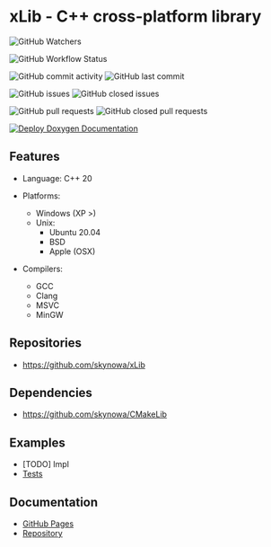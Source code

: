 # xLib - C++ cross-platform library

![GitHub Watchers](https://img.shields.io/github/watchers/skynowa/xLib)

![GitHub Workflow Status](https://img.shields.io/github/workflow/status/skynowa/xLib/CI)

![GitHub commit activity](https://img.shields.io/github/commit-activity/w/skynowa/xlib) ![GitHub last commit](https://img.shields.io/github/last-commit/skynowa/xlib)

![GitHub issues](https://img.shields.io/github/issues-raw/skynowa/xlib?color=red) ![GitHub closed issues](https://img.shields.io/github/issues-closed-raw/skynowa/xlib?color=green)

![GitHub pull requests](https://img.shields.io/github/issues-pr-raw/skynowa/xlib?color=red) ![GitHub closed pull requests](https://img.shields.io/github/issues-pr-closed-raw/skynowa/xlib?color=green)

[![Deploy Doxygen Documentation](https://github.com/skynowa/skynowa.github.io/actions/workflows/deploy-docs.yml/badge.svg)](https://github.com/skynowa/skynowa.github.io/actions/workflows/deploy-docs.yml)

## Features

- Language: C++ 20
- Platforms:

  - Windows (XP >)
  - Unix:
      - Ubuntu 20.04
      - BSD
      - Apple (OSX)

- Compilers:
    - GCC
    - Clang
    - MSVC
    - MinGW

## Repositories

- https://github.com/skynowa/xLib

## Dependencies

- https://github.com/skynowa/CMakeLib

## Examples

- [TODO] Impl
- [Tests](https://github.com/skynowa/xLib/tree/master/Tests)

## Documentation

- [GitHub Pages](https://skynowa.github.io/)
- [Repository](https://github.com/skynowa/skynowa.github.io/actions)
